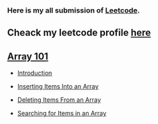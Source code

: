 ### Here is my all submission of [Leetcode](https://leetcode.com).

## Cheack my leetcode profile [here](https://leetcode.com/SohanD/)

## [Array 101](https://github.com/SohanR/LeetCode-solution/tree/master/Arrays%20101)

- [Introduction](https://github.com/SohanR/LeetCode-solution/tree/master/Arrays%20101/Introduction)

- [Inserting Items Into an Array](https://github.com/SohanR/LeetCode-solution/tree/master/Arrays%20101/Inserting%20Items%20Into%20an%20Array)

- [Deleting Items From an Array](https://github.com/SohanR/LeetCode-solution/tree/master/Arrays%20101/Deleting%20Items%20From%20an%20Array)

- [Searching for Items in an Array](https://github.com/SohanR/LeetCode-solution/tree/master/Arrays%20101/Searching%20for%20Items%20in%20an%20Array)
